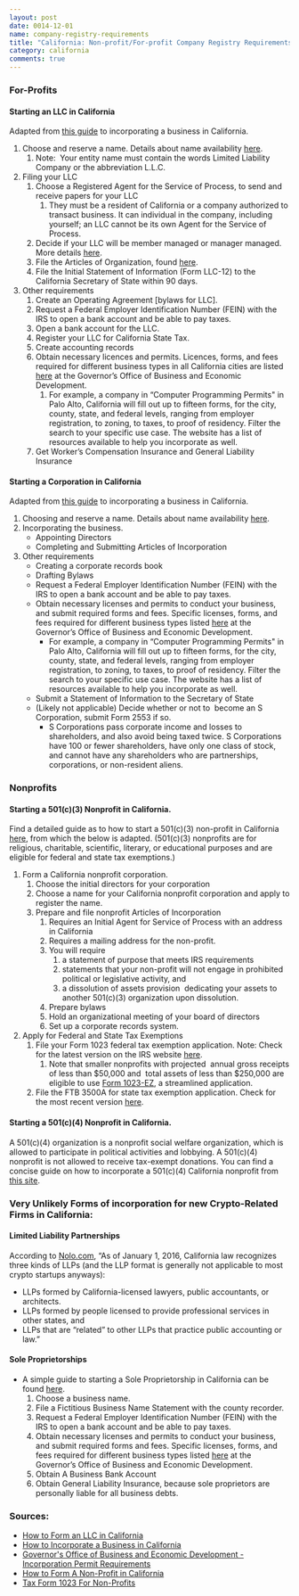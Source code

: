 ```yaml
---
layout: post
date: 0014-12-01
name: company-registry-requirements
title: "California: Non-profit/For-profit Company Registry Requirements"
category: california
comments: true
---
```


### For-Profits
#### Starting an LLC in California
Adapted from [this guide](https://howtostartanllc.com/california-llc) to incorporating a business in California.   
1. Choose and reserve a name. Details about name availability [here](http://www.sos.ca.gov/business-programs/business-entities/name-availability/). 
   1. Note:  Your entity name must contain the words Limited Liability Company or the abbreviation L.L.C. 
2. Filing your LLC 
   1. Choose a Registered Agent for the Service of Process, to send and receive papers for your LLC 
      1. They must be a resident of California or a company authorized to transact business. It can individual in the company, including yourself; an LLC cannot be its own Agent for the Service of Process. 
   2. Decide if your LLC will be member managed or manager managed. More details [here](https://howtostartanllc.com/members-vs-managers-managed-llc). 
   3. File the Articles of Organization, found [here](http://bpd.cdn.sos.ca.gov/llc/forms/llc-1.pdf).  
   4. File the Initial Statement of Information (Form LLC-12) to the California Secretary of State within 90 days. 
3. Other requirements 
   1. Create an Operating Agreement [bylaws for LLC]. 
   2. Request a Federal Employer Identification Number (FEIN) with the IRS to open a bank account and be able to pay taxes. 
   3. Open a bank account for the LLC. 
   4. Register your LLC for California State Tax. 
   5. Create accounting records 
   6. Obtain necessary licences and permits. Licences, forms, and fees required for different business types in all California cities are listed [here](http://www.calgold.ca.gov/) at the Governor’s Office of Business and Economic Development. 
      1. For example, a company in “Computer Programming Permits" in Palo Alto, California will fill out up to fifteen forms, for the city, county, state, and federal levels, ranging from employer registration, to zoning, to taxes, to proof of residency. Filter the search to your specific use case. The website has a list of resources available to help you incorporate as well. 
   7. Get Worker’s Compensation Insurance and General Liability Insurance 

#### Starting a Corporation in California
Adapted from [this guide](https://www.wikihow.com/Incorporate-a-Business-in-California) to incorporating a business in California.   
1. Choosing and reserve a name. Details about name availability [here](http://www.sos.ca.gov/business-programs/business-entities/name-availability/). 
2. Incorporating the business. 
   * Appointing Directors 
   * Completing and Submitting Articles of Incorporation 
3. Other requirements 
   * Creating a corporate records book 
   * Drafting Bylaws 
   * Request a Federal Employer Identification Number (FEIN) with the IRS to open a bank account and be able to pay taxes.  
   * Obtain necessary licenses and permits to conduct your business, and submit required forms and fees. Specific licenses, forms, and fees required for different business types listed [here](http://www.calgold.ca.gov/) at the Governor’s Office of Business and Economic Development. 
      * For example, a company in “Computer Programming Permits" in Palo Alto, California will fill out up to fifteen forms, for the city, county, state, and federal levels, ranging from employer registration, to zoning, to taxes, to proof of residency. Filter the search to your specific use case. The website has a list of resources available to help you incorporate as well. 
   * Submit a Statement of Information to the Secretary of State 
   * (Likely not applicable) Decide whether or not to  become an S Corporation, submit Form 2553 if so.  
      * S Corporations pass corporate income and losses to shareholders, and also avoid being taxed twice. S Corporations have 100 or fewer shareholders, have only one class of stock, and cannot have any shareholders who are partnerships, corporations, or non-resident aliens. 

### Nonprofits
#### Starting a 501(c)(3) Nonprofit in California.
Find a detailed guide as to how to start a 501(c)(3) non-profit in California [here](https://www.nolo.com/legal-encyclopedia/forming-nonprofit-corporation-california-36053.html), from which the below is adapted. (501(c)(3) nonprofits are for religious, charitable, scientific, literary, or educational purposes and are eligible for federal and state tax exemptions.) 
1. Form a California nonprofit corporation. 
   1. Choose the initial directors for your corporation 
   2. Choose a name for your California nonprofit corporation and apply to register the name. 
   3. Prepare and file nonprofit Articles of Incorporation 
      1. Requires an Initial Agent for Service of Process with an address in California 
      2. Requires a mailing address for the non-profit. 
      3. You will require 
         1. a statement of purpose that meets IRS requirements 
          2. statements that your non-profit will not engage in prohibited political or legislative activity, and 
            3. a dissolution of assets provision  dedicating your assets to another 501(c)(3) organization upon dissolution. 
      4. Prepare bylaws 
      5. Hold an organizational meeting of your board of directors 
      6. Set up a corporate records system. 
2. Apply for Federal and State Tax Exemptions 
   1. File your Form 1023 federal tax exemption application. Note: Check for the latest version on the IRS website [here](https://www.irs.gov/forms-pubs/about-form-1023). 
      1. Note that smaller nonprofits with projected  annual gross receipts of less than $50,000 and  total assets of less than $250,000 are eligible to use [Form 1023-EZ](https://www.irs.gov/forms-pubs/about-form-1023ez), a streamlined application. 
   2. File the FTB 3500A for state tax exemption application. Check for the most recent version [here](https://www.ftb.ca.gov/). 

#### Starting a 501(c)(4) Nonprofit in California.
A 501(c)(4) organization is a nonprofit social welfare organization, which is allowed to participate in political activities and lobbying. A 501(c)(4) nonprofit is not allowed to receive tax-exempt donations. You can find a concise guide on how to incorporate a 501(c)(4) California nonprofit from [this site](http://www.nonprofitlawblog.com/how-to-start-a-501c4-california-nonprofit-step-by-step/).

### Very Unlikely Forms of incorporation for new Crypto-Related Firms in California:
#### Limited Liability Partnerships
According to [Nolo.com](https://www.nolo.com/legal-encyclopedia/how-form-limited-liability-partnership-california.html), “As of January 1, 2016, California law recognizes three kinds of LLPs (and the LLP format is generally not applicable to most crypto startups anyways):
* LLPs formed by California-licensed lawyers, public accountants, or architects. 
* LLPs formed by people licensed to provide professional services in other states, and 
* LLPs that are “related” to other LLPs that practice public accounting or law.” 

#### Sole Proprietorships
* A simple guide to starting a Sole Proprietorship in California can be found [here](https://www.nolo.com/legal-encyclopedia/how-establish-sole-proprietorship-california.html). 
   1. Choose a business name. 
   2. File a Fictitious Business Name Statement with the county recorder. 
   3. Request a Federal Employer Identification Number (FEIN) with the IRS to open a bank account and be able to pay taxes.  
   4. Obtain necessary licenses and permits to conduct your business, and submit required forms and fees. Specific licenses, forms, and fees required for different business types listed [here](http://www.calgold.ca.gov/) at the Governor’s Office of Business and Economic Development. 
   5. Obtain A Business Bank Account 
   6. Obtain General Liability Insurance, because sole proprietors are personally liable for all business debts. 

### Sources:
* [How to Form an LLC in California](https://howtostartanllc.com/california-llc)
* [How to Incorporate a Business in California](https://www.wikihow.com/Incorporate-a-Business-in-California)
* [Governor's Office of Business and Economic Development - Incorporation Permit Requirements](http://www.calgold.ca.gov/)
* [How to Form A Non-Profit in California](https://www.nolo.com/legal-encyclopedia/forming-nonprofit-corporation-california-36053.html)
* [Tax Form 1023 For Non-Profits](https://www.irs.gov/forms-pubs/about-form-1023)


